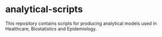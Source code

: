 # analytical-scripts
This repository contains scripts for producing analytical models used in Healthcare, Biostatistics and Epidemiology. 
